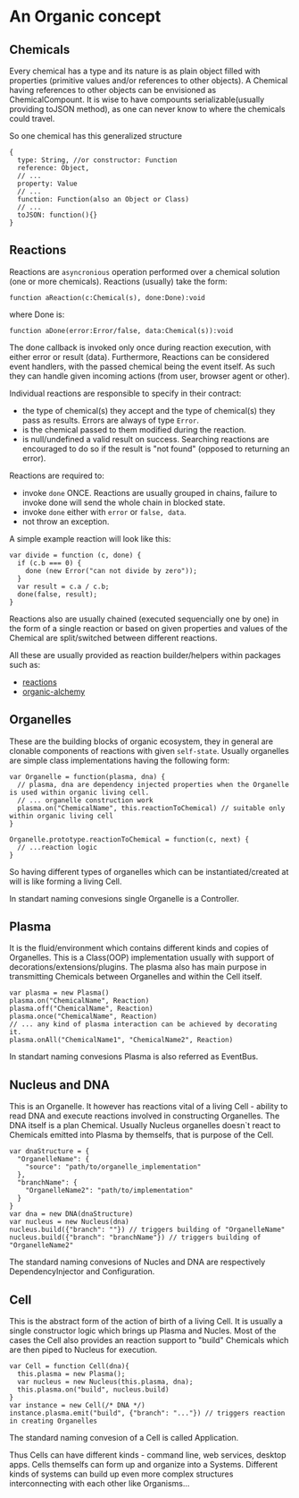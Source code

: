# An Organic concept

## Chemicals

Every chemical has a type and its nature is as plain object filled with properties (primitive values and/or references to other objects). A Chemical having references to other objects can be envisioned as ChemicalCompount. It is wise to have compounts serializable(usually providing toJSON method), as one can never know to where the chemicals could travel.

So one chemical has this generalized structure

    {
      type: String, //or constructor: Function
      reference: Object,
      // ...
      property: Value
      // ...
      function: Function(also an Object or Class)
      // ...
      toJSON: function(){}
    }

## Reactions

Reactions are `asyncronious` operation performed over a chemical solution (one or more chemicals). Reactions (usually) take the form:
    
    function aReaction(c:Chemical(s), done:Done):void
    
where Done is:
    
    function aDone(error:Error/false, data:Chemical(s)):void
    
The done callback is invoked only once during reaction execution, with either error or result (data).
Furthermore, Reactions can be considered event handlers, with the passed chemical being the event itself. As such they can handle given incoming actions (from user, browser agent or other). 

Individual reactions are responsible to specify in their contract:

   * the type of chemical(s) they accept and the type of chemical(s) they pass as results. Errors are always of type `Error`. 
   * is the chemical passed to them modified during the reaction.
   * is null/undefined a valid result on success. Searching reactions are encouraged to do so if the result is "not found" (opposed to returning an error).


Reactions are required to:

   * invoke `done` ONCE. Reactions are usually grouped in chains, failure to invoke done will send the whole chain in blocked state.
   * invoke `done` either with `error` or `false, data`.
   * not throw an exception.

A simple example reaction will look like this:

    var divide = function (c, done) {
      if (c.b === 0) {
        done (new Error("can not divide by zero"));
      }
      var result = c.a / c.b;
      done(false, result);
    }

Reactions also are usually chained (executed sequencially one by one) in the form of a single reaction or based on given properties and values of the Chemical are split/switched between different reactions.

All these are usually provided as reaction builder/helpers within packages such as:

 * [reactions](https://github.com/vbogdanov/reactions)
 * [organic-alchemy](https://github.com/outbounder/organic-alchemy)

## Organelles

These are the building blocks of organic ecosystem, they in general are clonable components of reactions with given `self-state`. Usually organelles are simple class implementations having the following form:

    var Organelle = function(plasma, dna) {
      // plasma, dna are dependency injected properties when the Organelle is used within organic living cell.
      // ... organelle construction work
      plasma.on("ChemicalName", this.reactionToChemical) // suitable only within organic living cell
    }

    Organelle.prototype.reactionToChemical = function(c, next) {
      // ...reaction logic
    }

So having different types of organelles which can be instantiated/created at will is like forming a living Cell.

In standart naming convesions single Organelle is a Controller.

## Plasma

It is the fluid/environment which contains different kinds and copies of Organelles. This is a Class(OOP) implementation usually with support of decorations/extensions/plugins. The plasma also has main purpose in transmitting Chemicals between Organelles and within the Cell itself.

    var plasma = new Plasma()
    plasma.on("ChemicalName", Reaction)
    plasma.off("ChemicalName", Reaction)
    plasma.once("ChemicalName", Reaction)
    // ... any kind of plasma interaction can be achieved by decorating it.
    plasma.onAll("ChemicalName1", "ChemicalName2", Reaction)

In standart naming convesions Plasma is also referred as EventBus.

## Nucleus and DNA

This is an Organelle. It however has reactions vital of a living Cell - ability to read DNA and execute reactions involved in constructing Organelles. The DNA itself is a plan Chemical. Usually Nucleus organelles doesn`t react to Chemicals emitted into Plasma by themselfs, that is purpose of the Cell.

    var dnaStructure = {
      "OrganelleName": {
        "source": "path/to/organelle_implementation"
      },
      "branchName": {
        "OrganelleName2": "path/to/implementation"
      }
    }
    var dna = new DNA(dnaStructure)
    var nucleus = new Nucleus(dna)
    nucleus.build({"branch": ""}) // triggers building of "OrganelleName"
    nucleus.build({"branch": "branchName"}) // triggers building of "OrganelleName2"

The standard naming convesions of Nucles and DNA are respectively DependencyInjector and Configuration.

## Cell

This is the abstract form of the action of birth of a living Cell. It is usually a single constructor logic which brings up Plasma and Nucles. Most of the cases the Cell also provides an reaction support to "build" Chemicals which are then piped to Nucleus for execution.

    var Cell = function Cell(dna){
      this.plasma = new Plasma();
      var nucleus = new Nucleus(this.plasma, dna);
      this.plasma.on("build", nucleus.build)
    }
    var instance = new Cell(/* DNA */)
    instance.plasma.emit("build", {"branch": "..."}) // triggers reaction in creating Organelles

The standard naming convesion of a Cell is called Application.

Thus Cells can have different kinds - command line, web services, desktop apps. Cells themselfs can form up and organize into a Systems. Different kinds of systems can build up even more complex structures interconnecting with each other like Organisms...
